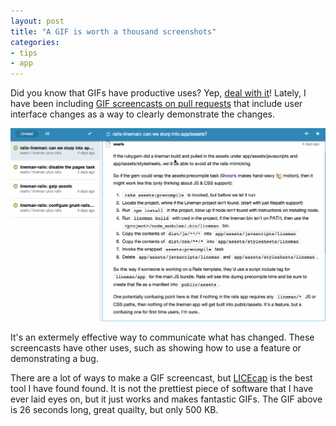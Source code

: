 ```yaml
---
layout: post
title: "A GIF is worth a thousand screenshots"
categories:
- tips
- app
---
```


Did you know that GIFs have productive uses? Yep, [deal with it](http://media3.giphy.com/media/Nx2Lx1RmLadtC/giphy.gif)! Lately, I have been including [GIF screencasts on pull requests](https://github.com/bkeepers/github-notifications/pull/45) that include user interface changes as a way to clearly demonstrate the changes.

<div class="framed">
<img src="/images/comment-shortcuts.gif" alt="GIF demoing a pull request feature.">
</div>

It's an extermely effective way to communicate what has changed. These screencasts have other uses, such as showing how to use a feature or demonstrating a bug.

There are a lot of ways to make a GIF screencast, but [LICEcap](http://www.cockos.com/licecap/) is the best tool I have found found. It is not the prettiest piece of software that I have ever laid eyes on, but it just works and makes fantastic GIFs. The GIF above is 26 seconds long, great quailty, but only 500 KB.
